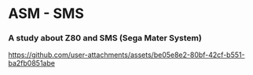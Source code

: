 # ASM - SMS
### A study about Z80 and SMS (Sega Mater System)

https://github.com/user-attachments/assets/be05e8e2-80bf-42cf-b551-ba2fb0851abe

